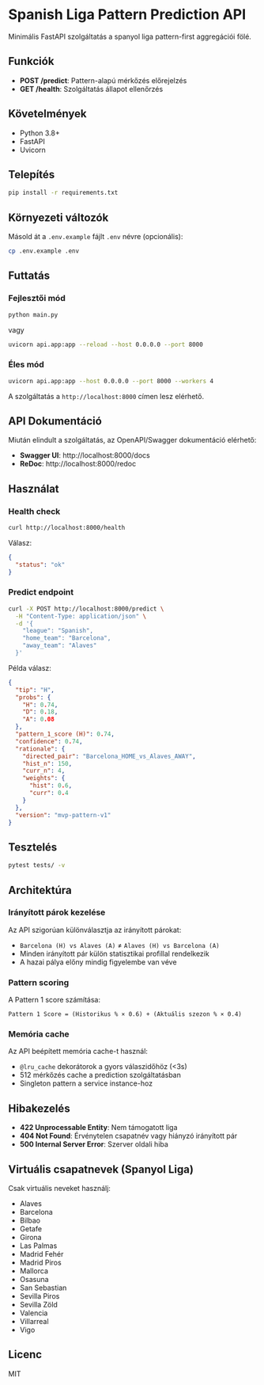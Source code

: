 # Spanish Liga Pattern Prediction API

Minimális FastAPI szolgáltatás a spanyol liga pattern-first aggregációi fölé.

## Funkciók

- **POST /predict**: Pattern-alapú mérkőzés előrejelzés
- **GET /health**: Szolgáltatás állapot ellenőrzés

## Követelmények

- Python 3.8+
- FastAPI
- Uvicorn

## Telepítés

```bash
pip install -r requirements.txt
```

## Környezeti változók

Másold át a `.env.example` fájlt `.env` névre (opcionális):

```bash
cp .env.example .env
```

## Futtatás

### Fejlesztői mód

```bash
python main.py
```

vagy

```bash
uvicorn api.app:app --reload --host 0.0.0.0 --port 8000
```

### Éles mód

```bash
uvicorn api.app:app --host 0.0.0.0 --port 8000 --workers 4
```

A szolgáltatás a `http://localhost:8000` címen lesz elérhető.

## API Dokumentáció

Miután elindult a szolgáltatás, az OpenAPI/Swagger dokumentáció elérhető:

- **Swagger UI**: http://localhost:8000/docs
- **ReDoc**: http://localhost:8000/redoc

## Használat

### Health check

```bash
curl http://localhost:8000/health
```

Válasz:
```json
{
  "status": "ok"
}
```

### Predict endpoint

```bash
curl -X POST http://localhost:8000/predict \
  -H "Content-Type: application/json" \
  -d '{
    "league": "Spanish",
    "home_team": "Barcelona",
    "away_team": "Alaves"
  }'
```

Példa válasz:
```json
{
  "tip": "H",
  "probs": {
    "H": 0.74,
    "D": 0.18,
    "A": 0.08
  },
  "pattern_1_score (H)": 0.74,
  "confidence": 0.74,
  "rationale": {
    "directed_pair": "Barcelona_HOME_vs_Alaves_AWAY",
    "hist_n": 150,
    "curr_n": 4,
    "weights": {
      "hist": 0.6,
      "curr": 0.4
    }
  },
  "version": "mvp-pattern-v1"
}
```

## Tesztelés

```bash
pytest tests/ -v
```

## Architektúra

### Irányított párok kezelése

Az API szigorúan különválasztja az irányított párokat:

- `Barcelona (H) vs Alaves (A)` ≠ `Alaves (H) vs Barcelona (A)`
- Minden irányított pár külön statisztikai profillal rendelkezik
- A hazai pálya előny mindig figyelembe van véve

### Pattern scoring

A Pattern 1 score számítása:
```
Pattern 1 Score = (Historikus % × 0.6) + (Aktuális szezon % × 0.4)
```

### Memória cache

Az API beépített memória cache-t használ:
- `@lru_cache` dekorátorok a gyors válaszidőhöz (<3s)
- 512 mérkőzés cache a prediction szolgáltatásban
- Singleton pattern a service instance-hoz

## Hibakezelés

- **422 Unprocessable Entity**: Nem támogatott liga
- **404 Not Found**: Érvénytelen csapatnév vagy hiányzó irányított pár
- **500 Internal Server Error**: Szerver oldali hiba

## Virtuális csapatnevek (Spanyol Liga)

Csak virtuális neveket használj:

- Alaves
- Barcelona
- Bilbao
- Getafe
- Girona
- Las Palmas
- Madrid Fehér
- Madrid Piros
- Mallorca
- Osasuna
- San Sebastian
- Sevilla Piros
- Sevilla Zöld
- Valencia
- Villarreal
- Vigo

## Licenc

MIT
